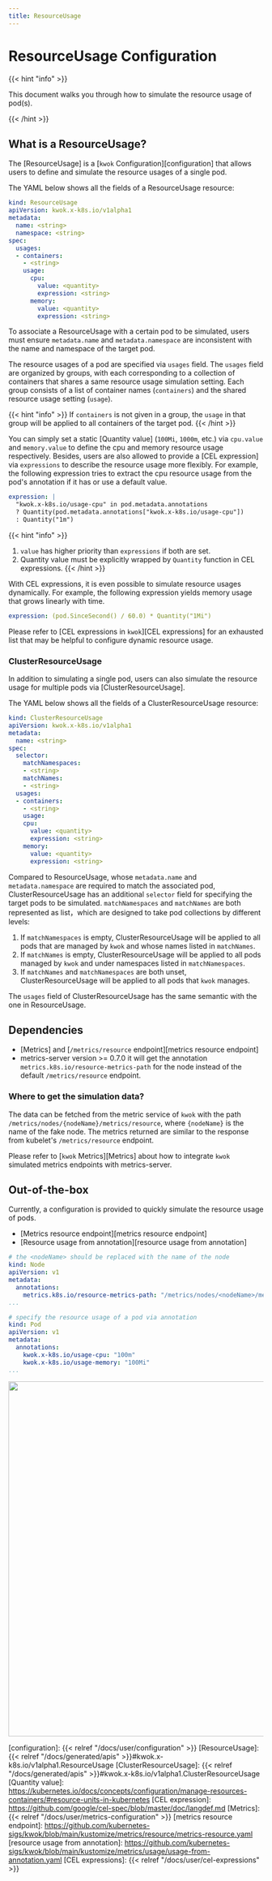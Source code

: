 ```yaml
---
title: ResourceUsage
---
```


# ResourceUsage Configuration

{{< hint "info" >}}

This document walks you through how to simulate the resource usage of pod(s).

{{< /hint >}}

## What is a ResourceUsage?

The [ResourceUsage] is a [`kwok` Configuration][configuration] that allows users to define and simulate the resource usages of a single pod.

The YAML below shows all the fields of a ResourceUsage resource:

``` yaml
kind: ResourceUsage
apiVersion: kwok.x-k8s.io/v1alpha1
metadata:
  name: <string>
  namespace: <string>
spec:
  usages:
  - containers:
    - <string>
    usage:
      cpu:
        value: <quantity>
        expression: <string>
      memory:
        value: <quantity>
        expression: <string>
```

To associate a ResourceUsage with a certain pod to be simulated, users must ensure `metadata.name` and `metadata.namespace` 
are inconsistent with the name and namespace of the target pod.

The resource usages of a pod are specified via `usages` field.
The `usages` field are organized by groups, with each corresponding to a collection of containers that shares a same resource usage simulation setting.
Each group consists of a list of container names (`containers`) and the shared resource usage setting (`usage`).

{{< hint "info" >}}
If `containers` is not given in a group, the `usage` in that group will be applied to all containers of the target pod.
{{< /hint >}}

You can simply set a static [Quantity value] (`100Mi`, `1000m`, etc.) via `cpu.value` and `memory.value` to define the cpu and memory resource usage respectively.
Besides, users are also allowed to provide a [CEL expression] via `expressions` to describe the resource usage more flexibly.
For example, the following expression tries to extract the cpu resource usage from the pod's annotation if it has or use a default value.

```yaml
expression: |
  "kwok.x-k8s.io/usage-cpu" in pod.metadata.annotations
  ? Quantity(pod.metadata.annotations["kwok.x-k8s.io/usage-cpu"])
  : Quantity("1m")
```

{{< hint "info" >}}
1. `value` has higher priority than `expressions` if both are set.
2. Quantity value must be explicitly wrapped by `Quantity` function in CEL expressions.
{{< /hint >}}

With CEL expressions, it is even possible to simulate resource usages dynamically. For example, the following expression
yields memory usage that grows linearly with time.
```yaml
expression: (pod.SinceSecond() / 60.0) * Quantity("1Mi")
```
Please refer to [CEL expressions in `kwok`][CEL expressions] for an exhausted list that may be helpful to configure dynamic resource usage.

### ClusterResourceUsage

In addition to simulating a single pod, users can also simulate the resource usage for multiple pods via [ClusterResourceUsage].

The YAML below shows all the fields of a ClusterResourceUsage resource:

``` yaml
kind: ClusterResourceUsage
apiVersion: kwok.x-k8s.io/v1alpha1
metadata:
  name: <string>
spec:
  selector:
    matchNamespaces:
    - <string>
    matchNames:
    - <string>
  usages:
  - containers:
    - <string>
    usage:
    cpu:
      value: <quantity>
      expression: <string>
    memory:
      value: <quantity>
      expression: <string>
```
Compared to ResourceUsage, whose `metadata.name` and `metadata.namespace` are required to match the associated pod, 
ClusterResourceUsage has an additional `selector` field for specifying the target pods to be simulated.
`matchNamespaces` and `matchNames` are both represented as list，which are designed to take pod collections by different levels:

1. If `matchNamespaces` is empty, ClusterResourceUsage will be applied to all pods that are managed by `kwok` and whose names listed in `matchNames`.
2. If `matchNames` is empty, ClusterResourceUsage will be applied to all pods managed by `kwok` and under namespaces listed in `matchNamespaces`.
3. If `matchNames` and `matchNamespaces` are both unset, ClusterResourceUsage will be applied to all pods that `kwok` manages.

The `usages` field of ClusterResourceUsage has the same semantic with the one in ResourceUsage.

## Dependencies

- [Metrics] and [`/metrics/resource` endpoint][metrics resource endpoint]
- metrics-server version >= 0.7.0
  it will get the annotation `metrics.k8s.io/resource-metrics-path` for the node instead of the default `/metrics/resource` endpoint.

### Where to get the simulation data?

The data can be fetched from the metric service of `kwok` with the path `/metrics/nodes/{nodeName}/metrics/resource`,
where `{nodeName}` is the name of the fake node.
The metrics returned are similar to the response from kubelet's `/metrics/resource` endpoint.

Please refer to [`kwok` Metrics][Metrics] about how to integrate `kwok` simulated metrics endpoints with metrics-server.  

## Out-of-the-box

Currently, a configuration is provided to quickly simulate the resource usage of pods.

- [Metrics resource endpoint][metrics resource endpoint]
- [Resource usage from annotation][resource usage from annotation]

```yaml
# the <nodeName> should be replaced with the name of the node
kind: Node
apiVersion: v1
metadata:
  annotations:
    metrics.k8s.io/resource-metrics-path: "/metrics/nodes/<nodeName>/metrics/resource"
...
```

```yaml
# specify the resource usage of a pod via annotation
kind: Pod
apiVersion: v1
metadata:
  annotations: 
    kwok.x-k8s.io/usage-cpu: "100m"
    kwok.x-k8s.io/usage-memory: "100Mi"
...
```

<img width="700px" src="/img/demo/resource-usage.svg">

[configuration]: {{< relref "/docs/user/configuration" >}}
[ResourceUsage]: {{< relref "/docs/generated/apis" >}}#kwok.x-k8s.io/v1alpha1.ResourceUsage
[ClusterResourceUsage]: {{< relref "/docs/generated/apis" >}}#kwok.x-k8s.io/v1alpha1.ClusterResourceUsage
[Quantity value]: https://kubernetes.io/docs/concepts/configuration/manage-resources-containers/#resource-units-in-kubernetes
[CEL expression]: https://github.com/google/cel-spec/blob/master/doc/langdef.md
[Metrics]: {{< relref "/docs/user/metrics-configuration" >}}
[metrics resource endpoint]: https://github.com/kubernetes-sigs/kwok/blob/main/kustomize/metrics/resource/metrics-resource.yaml
[resource usage from annotation]: https://github.com/kubernetes-sigs/kwok/blob/main/kustomize/metrics/usage/usage-from-annotation.yaml
[CEL expressions]: {{< relref "/docs/user/cel-expressions" >}}
